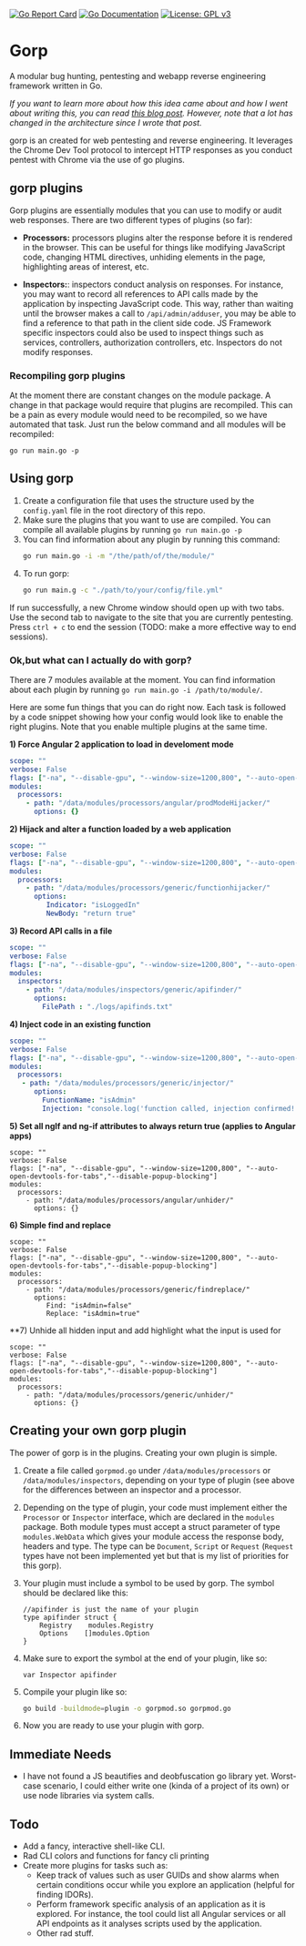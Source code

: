 [![Go Report Card](https://goreportcard.com/badge/github.com/DharmaOfCode/gorp)](https://goreportcard.com/report/github.com/DharmaOfCode/gorp)
[![Go Documentation](http://godoc.org/github.com/DharmaOfCode/gorp?status.svg)](http://godoc.org/github.com/DharmaOfCode/gorp)
[![License: GPL v3](https://img.shields.io/badge/License-GPL%20v3-blue.svg)](https://www.gnu.org/licenses/gpl-3.0)

# Gorp
A modular bug hunting, pentesting and webapp reverse engineering framework written in Go.

_If you want to learn more about how this idea came about and how I went about writing this, you can read [this blog post](https://codedharma.com/posts/chrome-devtools-fun-with-golang/). However, note that a lot has changed in the architecture since I wrote that post._

gorp is an created for web pentesting and reverse engineering. It leverages the Chrome Dev Tool protocol to intercept HTTP responses as you conduct pentest with Chrome via the use of go plugins.

## gorp plugins
Gorp plugins are essentially modules that you can use to modify or audit web responses. There are two different types of plugins (so far):

- **Processors:** processors plugins alter the response before it is rendered in the browser. This can be useful for things like modifying JavaScript code, changing HTML directives, unhiding elements in the page, highlighting areas of interest, etc.

- **Inspectors:**: inspectors conduct  analysis on responses. For instance, you may want to record all references to API calls made by the application by inspecting JavaScript code. This way, rather than waiting until the browser makes a call to `/api/admin/adduser`, you may be able to find a reference to that path in the client side code. JS Framework specific inspectors could also be used to inspect things such as services, controllers, authorization controllers, etc. Inspectors do not modify responses.


### Recompiling gorp plugins
At the moment there are constant changes on the module package. A change in that package would require that plugins are recompiled. This can be a pain as every module would need to be recompiled, so we have automated that task. Just run the below command and all modules will be recompiled:

```shell
go run main.go -p
```

## Using gorp
1. Create a configuration file that uses the structure used by the `config.yaml` file in the root directory of this repo.
2. Make sure the plugins that you want to use are compiled. You can compile all available plugins by running `go run main.go -p`
3. You can find information about any plugin by running this command:
   ```bash
   go run main.go -i -m "/the/path/of/the/module/"
   ```
4. To run gorp:
   ```bash
   go run main.g -c "./path/to/your/config/file.yml"
   ```
   
If run successfully, a new Chrome window should open up with two tabs. Use the second tab to navigate to the site that you are currently pentesting. Press `ctrl + c` to end the session (TODO: make a more effective way to end sessions).

### Ok,but what can I actually do with gorp?

There are 7 modules available at the moment. You can find information about each plugin by running `go run main.go -i /path/to/module/`. 

Here are some fun things that you can do right now. Each task is followed by a code snippet showing how your config would look like to enable the right plugins. Note that you enable multiple plugins at the same time.

**1) Force Angular 2 application to load in develoment mode**

```yaml
scope: ""
verbose: False
flags: ["-na", "--disable-gpu", "--window-size=1200,800", "--auto-open-devtools-for-tabs","--disable-popup-blocking"]
modules:
  processors:
    - path: "/data/modules/processors/angular/prodModeHijacker/"
      options: {}
```

**2) Hijack and alter a function loaded by a web application**

```yaml
scope: ""
verbose: False
flags: ["-na", "--disable-gpu", "--window-size=1200,800", "--auto-open-devtools-for-tabs","--disable-popup-blocking"]
modules:
  processors:
    - path: "/data/modules/processors/generic/functionhijacker/"
      options:
         Indicator: "isLoggedIn"
         NewBody: "return true"
```

**3) Record API calls in a file**

```yaml
scope: ""
verbose: False
flags: ["-na", "--disable-gpu", "--window-size=1200,800", "--auto-open-devtools-for-tabs","--disable-popup-blocking"]
modules:
  inspectors:
    - path: "/data/modules/inspectors/generic/apifinder/"
      options:
        FilePath : "./logs/apifinds.txt"
```

**4) Inject code in an existing function**

```yaml
scope: ""
verbose: False
flags: ["-na", "--disable-gpu", "--window-size=1200,800", "--auto-open-devtools-for-tabs","--disable-popup-blocking"]
modules:
  processors:
   - path: "/data/modules/processors/generic/injector/"
      options:
        FunctionName: "isAdmin"
        Injection: "console.log('function called, injection confirmed!');return true;"}
```

**5) Set all ngIf and ng-if attributes to always return true (applies to Angular apps)**

```
scope: ""
verbose: False
flags: ["-na", "--disable-gpu", "--window-size=1200,800", "--auto-open-devtools-for-tabs","--disable-popup-blocking"]
modules:
  processors:
    - path: "/data/modules/processors/angular/unhider/"
      options: {}
```


**6) Simple find and replace**
```
scope: ""
verbose: False
flags: ["-na", "--disable-gpu", "--window-size=1200,800", "--auto-open-devtools-for-tabs","--disable-popup-blocking"]
modules:
  processors:
    - path: "/data/modules/processors/generic/findreplace/"
      options:
         Find: "isAdmin=false"
         Replace: "isAdmin=true"
```

**7) Unhide all hidden input and add highlight what the input is used for
```
scope: ""
verbose: False
flags: ["-na", "--disable-gpu", "--window-size=1200,800", "--auto-open-devtools-for-tabs","--disable-popup-blocking"]
modules:
  processors:
    - path: "/data/modules/processors/generic/unhider/"
      options: {}
```

## Creating your own gorp plugin
The power of gorp is in the plugins. Creating your own plugin is simple.

1. Create a file called `gorpmod.go` under `/data/modules/processors` or `/data/modules/inspectors`, depending on your type of plugin (see above for the differences between an inspector and a processor.
2. Depending on the type of plugin, your code must implement either the `Processor` or `Inspector` interface, which are declared in the `modules` package. Both module types must accept a struct parameter of type `modules.WebData` which gives your module access the response body, headers and type. The type can be `Document`, `Script` or `Request` (`Request` types have not been implemented yet but that is my list of priorities for this gorp).
3. Your plugin must include a symbol to be used by gorp. The symbol should be declared like this:

   ```golang
   //apifinder is just the name of your plugin
   type apifinder struct {
       Registry    modules.Registry
       Options    []modules.Option
   }
   ```
4. Make sure to export the symbol at the end of your plugin, like so:

   ```golang
   var Inspector apifinder
   ```
 5. Compile your plugin like so:
 
    ```bash
    go build -buildmode=plugin -o gorpmod.so gorpmod.go
    ```
 6. Now you are ready to use your plugin with gorp. 


## Immediate Needs
- I have not found a JS beautifies and deobfuscation go library yet. Worst-case scenario, I could either write one (kinda of a project of its own) or use node libraries via system calls.

## Todo
 
 - Add a fancy, interactive shell-like CLI. 
 - Rad CLI colors and functions for fancy cli printing
 - Create more plugins for tasks such as:
     - Keep track of values such as user GUIDs and show alarms when certain conditions occur while you explore an application (helpful for finding IDORs).
     - Perform framework specific analysis of an application as it is explored. For instance, the tool could list all Angular services or all API endpoints as it analyses scripts used by the application.
     - Other rad stuff.
